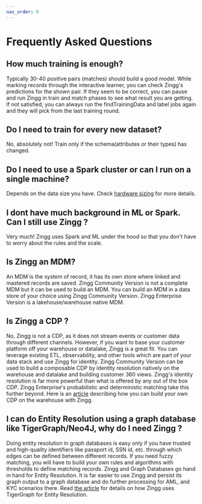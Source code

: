 ```yaml
---
nav_order: 9
---
```


# Frequently Asked Questions

## How much training is enough?

Typically 30-40 positive pairs (matches) should build a good model. While marking records through the interactive learner, you can check Zingg's predictions for the shown pair. If they seem to be correct, you can pause and run Zingg in train and match phases to see what result you are getting. If not satisfied, you can always run the findTrainingData and label jobs again and they will pick from the last training round.

## Do I need to train for every new dataset?

No, absolutely not! Train only if the schema(attributes or their types) has changed.

## Do I need to use a Spark cluster or can I run on a single machine?

Depends on the data size you have. Check [hardware sizing](setup/hardwareSizing.md) for more details.

## I dont have much background in ML or Spark. Can I still use Zingg ?

Very much! Zingg uses Spark and ML under the hood so that you don't have to worry about the rules and the scale.

## Is Zingg an MDM?

An MDM is the system of record, it has its own store where linked and mastered records are saved. Zingg Community Version is not a complete MDM but it can be used to build an MDM. You can build an MDM in a data store of your choice using Zingg Community Version. Zingg Enterprise Version is a lakehouse/warehouse native MDM. 

## Is Zingg a CDP ?

No, Zingg is not a CDP, as it does not stream events or customer data through different channels. However, if you want to base your customer platform off your warehouse or datalake, Zingg is a great fit. You can leverage existing ETL, observability, and other tools which are part of your data stack and use Zingg for identity. 
Zingg Community Version can be used to build a composable CDP by identity resolution natively on the warehouse and datalake and building customer 360 views. Zingg's identity resolution is far more powerful than what is offered by any out of the box CDP. 
Zingg Enterprise's probabilistic and deterministic matching take this further beyond. Here is an [article](https://hightouch.com/blog/warehouse-identity-resolution/) describing how you can build your own CDP on the warehouse with Zingg.

## I can do Entity Resolution using a graph database like TigerGraph/Neo4J, why do I need Zingg ?

Doing entity resolution in graph databases is easy only if you have trusted and high-quality identifiers like passport id, SSN id, etc. through which edges can be defined between different records. If you need fuzzy matching, you will have to build your own rules and algorithms with thresholds to define matching records. Zingg and Graph Databases go hand in hand for Entity Resolution. It is far easier to use Zingg and persist its graph output to a graph database and do further processing for AML, and KYC scenarios there. Read [the article](https://towardsdatascience.com/entity-resolution-with-tigergraph-add-zingg-to-the-mix-95009471ca02) for details on how Zingg uses TigerGraph for Entity Resolution.
